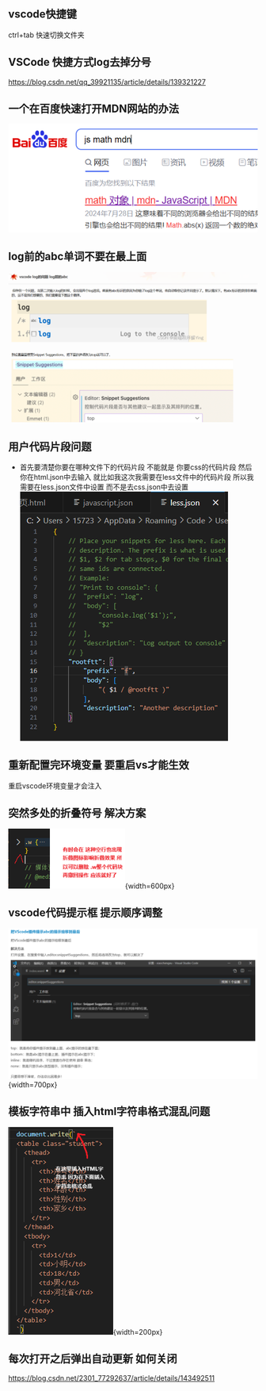 ## vscode快捷键
ctrl+tab 快速切换文件夹

## VSCode 快捷方式log去掉分号
https://blog.csdn.net/qq_39921135/article/details/139321227

## 一个在百度快速打开MDN网站的办法
![1081](./images/1.png)

## log前的abc单词不要在最上面
![1082](./images/2.png)

## 用户代码片段问题
- 首先要清楚你要在哪种文件下的代码片段 不能就是 你要css的代码片段 然后你在html.json中去输入 
就比如我这次我需要在less文件中的代码片段 所以我需要在less.json文件中设置 而不是去css.json中去设置
![1083](./images/3.png)

## 重新配置完环境变量 要重启vs才能生效
重启vscode环境变量才会注入

## 突然多处的折叠符号 解决方案
![1083](./images/6.png){width=600px}

## vscode代码提示框 提示顺序调整
![11111](./images/7.png){width=700px}

## 模板字符串中 插入html字符串格式混乱问题
![11171](./images/8.png){width=200px}

## 每次打开之后弹出自动更新 如何关闭
https://blog.csdn.net/2301_77292637/article/details/143492511
